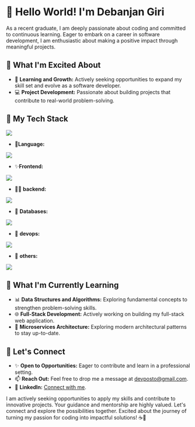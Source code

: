 # 👋 Hello World! I'm Debanjan Giri

As a recent graduate, I am deeply passionate about coding and committed to continuous learning. Eager to embark on a career in software development, I am enthusiastic about making a positive impact through meaningful projects.


## 💼 What I'm Excited About
- 🌱 **Learning and Growth:** Actively seeking opportunities to expand my skill set and evolve as a software developer.
- 💻 **Project Development:** Passionate about building projects that contribute to real-world problem-solving.

## 🚀 My Tech Stack

<a href="https://skillicons.dev">
    <img src="https://skillicons.dev/icons?i=java,spring,typescript,bun,expressjs,mysql,mongodb,redis,graphql,postman,docker,kubernetes,jenkins,aws,react" />
  </a>

- 💎**Language:**
<a href="https://skillicons.dev">
  <img src="https://skillicons.dev/icons?i=java,typescript,javascript" />
</a>

- ✨**Frontend:**
<a href="https://skillicons.dev">
    <img src="https://skillicons.dev/icons?i=react,html,css" />
  </a>
  
- 🧑‍💻 **backend:**
<a href="https://skillicons.dev">
    <img src="https://skillicons.dev/icons?i=spring,express,graphql" />
  </a>

- 🔋 **Databases:**
<a href="https://skillicons.dev">
    <img src="https://skillicons.dev/icons?i=mongodb,mysql,redis" />
  </a>
  
- 🐋 **devops:**
<a href="https://skillicons.dev">
    <img src="https://skillicons.dev/icons?i=docker,kubernetes,jenkins" />
  </a>
  
- 🤖 **others:**
<a href="https://skillicons.dev">
    <img src="https://skillicons.dev/icons?i=git,aws,bun" />
  </a>

## 🌱 What I'm Currently Learning
- 📊 **Data Structures and Algorithms:** Exploring fundamental concepts to strengthen problem-solving skills.
- 🌐 **Full-Stack Development:** Actively working on building my full-stack web application.
- 🧿 **Microservices Architecture:** Exploring modern architectural patterns to stay up-to-date.

## 🤝 Let's Connect
- ✨ **Open to Opportunities:** Eager to contribute and learn in a professional setting.
- 📫 **Reach Out:** Feel free to drop me a message at devposto@gmail.com.
- 💼 **LinkedIn:** [Connect with me](https://www.linkedin.com/in/debanjanGiri).

I am actively seeking opportunities to apply my skills and contribute to innovative projects. Your guidance and mentorship are highly valued. Let's connect and explore the possibilities together. Excited about the journey of turning my passion for coding into impactful solutions! ☕🚀
